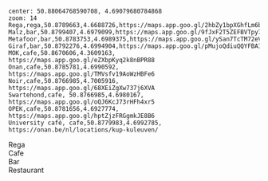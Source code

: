 <pre><code class="language-map" id="bars">
center: 50.88064768590708, 4.69079680784868
zoom: 14
Rega,rega,50.8789663,4.6688726,https://maps.app.goo.gl/2hbZy1bpXGhfLm6bA
Malz,bar,50.8799407,4.6979099,https://maps.app.goo.gl/9fJxF2T5ZEFBVTpy7
Metafoor,bar,50.8783753,4.6989375,https://maps.app.goo.gl/ySan7TcTM72eVGXQ6
Giraf,bar,50.8792276,4.6994904,https://maps.app.goo.gl/pMujoQdiuQQYFBA17
MOK,cafe,50.8670606,4.3609163,  https://maps.app.goo.gl/eZXbpKyq2k8nBPR88
Onan,cafe,50.8785781,4.6990592,  https://maps.app.goo.gl/TMVsfv19AoWzHBFe6
Noir,cafe,50.8766985,4.7005916, https://maps.app.goo.gl/68XEiZgXw737j6XVA
Swartehond,cafe, 50.8766985,4.6980167, https://maps.app.goo.gl/oQJ6KcJ73rHFh4xr5
OPEK,cafe,50.8781656,4.6927774,  https://maps.app.goo.gl/hptZjzFRGgmkJE8B6
University café, cafe,50.8779983,4.6992785, https://onan.be/nl/locations/kup-kuleuven/
</code></pre>

<div class="legend-container">
  <div class="legend-item"><i class="fas fa-virus"></i></span> Rega</div>
  <div class="legend-item"><i class="fas fa-beer"></i></span> Cafe</div>
  <div class="legend-item"><i class="fas fa-coffee"></i></span> Bar</div>
  <div class="legend-item"><i class="fas fa-utensils"></i></span> Restaurant</div>
</div>
